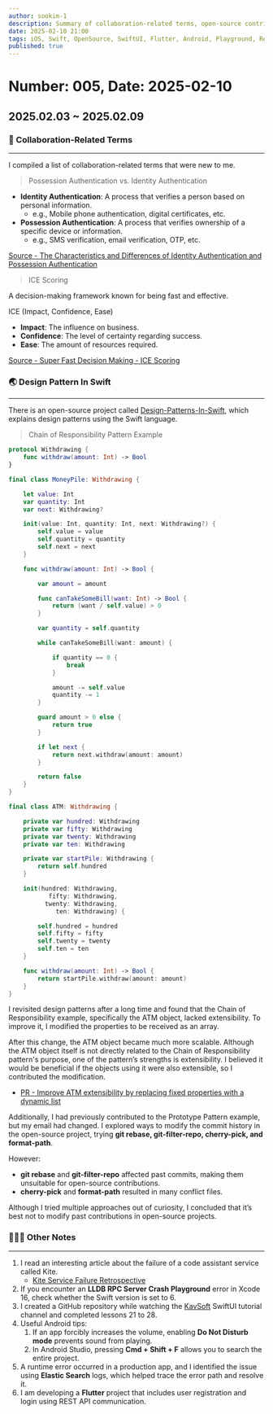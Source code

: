 ```yaml
---
author: sookim-1
description: Summary of collaboration-related terms, open-source contributions on Design Patterns, Kavsoft tutorial review, Flutter learning, Kite service failure review, Playground LLDB error, Android tips, and Elastic Search.
date: 2025-02-10 21:00
tags: iOS, Swift, OpenSource, SwiftUI, Flutter, Android, Playground, Retrospective, Elastic Search, Collaboration
published: true
---
```

# Number: 005, Date: 2025-02-10
## 2025.02.03 ~ 2025.02.09
### 🤝 Collaboration-Related Terms

---

I compiled a list of collaboration-related terms that were new to me.

> Possession Authentication vs. Identity Authentication
> 
- **Identity Authentication**: A process that verifies a person based on personal information.
    - e.g., Mobile phone authentication, digital certificates, etc.
- **Possession Authentication**: A process that verifies ownership of a specific device or information.
    - e.g., SMS verification, email verification, OTP, etc.

[Source - The Characteristics and Differences of Identity Authentication and Possession Authentication](https://brunch.co.kr/@jintokki/18)

> ICE Scoring
> 
A decision-making framework known for being fast and effective.

ICE (Impact, Confidence, Ease)

- **Impact**: The influence on business.
- **Confidence**: The level of certainty regarding success.
- **Ease**: The amount of resources required.

[Source - Super Fast Decision Making - ICE Scoring](https://brunch.co.kr/@aboutaudience/11)

### 🌏 Design Pattern In Swift

---

There is an open-source project called [Design-Patterns-In-Swift](https://github.com/ochococo/Design-Patterns-In-Swift), which explains design patterns using the Swift language.

> Chain of Responsibility Pattern Example
> 
```swift
protocol Withdrawing {
    func withdraw(amount: Int) -> Bool
}

final class MoneyPile: Withdrawing {

    let value: Int
    var quantity: Int
    var next: Withdrawing?

    init(value: Int, quantity: Int, next: Withdrawing?) {
        self.value = value
        self.quantity = quantity
        self.next = next
    }

    func withdraw(amount: Int) -> Bool {

        var amount = amount

        func canTakeSomeBill(want: Int) -> Bool {
            return (want / self.value) > 0
        }

        var quantity = self.quantity

        while canTakeSomeBill(want: amount) {

            if quantity == 0 {
                break
            }

            amount -= self.value
            quantity -= 1
        }

        guard amount > 0 else {
            return true
        }

        if let next {
            return next.withdraw(amount: amount)
        }

        return false
    }
}

final class ATM: Withdrawing {

    private var hundred: Withdrawing
    private var fifty: Withdrawing
    private var twenty: Withdrawing
    private var ten: Withdrawing

    private var startPile: Withdrawing {
        return self.hundred
    }

    init(hundred: Withdrawing,
           fifty: Withdrawing,
          twenty: Withdrawing,
             ten: Withdrawing) {

        self.hundred = hundred
        self.fifty = fifty
        self.twenty = twenty
        self.ten = ten
    }

    func withdraw(amount: Int) -> Bool {
        return startPile.withdraw(amount: amount)
    }
}
```

I revisited design patterns after a long time and found that the Chain of Responsibility example, specifically the ATM object, lacked extensibility. To improve it, I modified the properties to be received as an array.

After this change, the ATM object became much more scalable. Although the ATM object itself is not directly related to the Chain of Responsibility pattern's purpose, one of the pattern’s strengths is extensibility. I believed it would be beneficial if the objects using it were also extensible, so I contributed the modification.

- [PR - Improve ATM extensibility by replacing fixed properties with a dynamic list](https://github.com/ochococo/Design-Patterns-In-Swift/pull/131)

Additionally, I had previously contributed to the Prototype Pattern example, but my email had changed. I explored ways to modify the commit history in the open-source project, trying **git rebase, git-filter-repo, cherry-pick, and format-path**. 

However:
- **git rebase** and **git-filter-repo** affected past commits, making them unsuitable for open-source contributions.
- **cherry-pick** and **format-path** resulted in many conflict files.

Although I tried multiple approaches out of curiosity, I concluded that it’s best not to modify past contributions in open-source projects.

### 🙋🏻‍♂️ Other Notes

---

1. I read an interesting article about the failure of a code assistant service called Kite.
    - [Kite Service Failure Retrospective](https://www.kite.com/blog/product/kite-is-saying-farewell/)
2. If you encounter an **LLDB RPC Server Crash Playground** error in Xcode 16, check whether the Swift version is set to 6.
3. I created a GitHub repository while watching the [KavSoft](https://www.youtube.com/Kavsoft) SwiftUI tutorial channel and completed lessons 21 to 28.
4. Useful Android tips:
    1. If an app forcibly increases the volume, enabling **Do Not Disturb mode** prevents sound from playing.
    2. In Android Studio, pressing **Cmd + Shift + F** allows you to search the entire project.
5. A runtime error occurred in a production app, and I identified the issue using **Elastic Search** logs, which helped trace the error path and resolve it.
6. I am developing a **Flutter** project that includes user registration and login using REST API communication.
